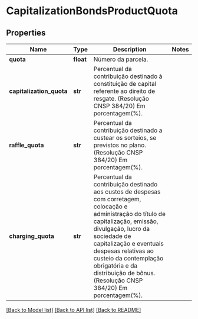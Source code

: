 # CapitalizationBondsProductQuota

## Properties
Name | Type | Description | Notes
------------ | ------------- | ------------- | -------------
**quota** | **float** | Número da parcela. | 
**capitalization_quota** | **str** | Percentual da contribuição destinado à constituição de capital referente ao direito de resgate. (Resolução CNSP 384/20) Em porcentagem(%). | 
**raffle_quota** | **str** | Percentual da contribuição destinado a custear os sorteios, se previstos no plano. (Resolução CNSP 384/20) Em porcentagem(%). | 
**charging_quota** | **str** | Percentual da contribuição destinado aos custos de despesas com corretagem, colocação e administração do título de capitalização, emissão, divulgação, lucro da sociedade de capitalização e eventuais despesas relativas ao custeio da contemplação obrigatória e da distribuição de bônus. (Resolução CNSP 384/20) Em porcentagem(%). | 

[[Back to Model list]](../README.md#documentation-for-models) [[Back to API list]](../README.md#documentation-for-api-endpoints) [[Back to README]](../README.md)

